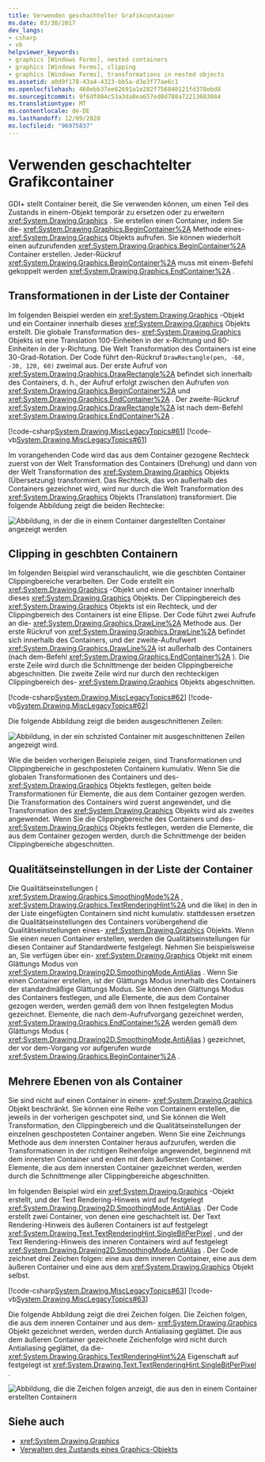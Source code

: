 ```yaml
---
title: Verwenden geschachtelter Grafikcontainer
ms.date: 03/30/2017
dev_langs:
- csharp
- vb
helpviewer_keywords:
- graphics [Windows Forms], nested containers
- graphics [Windows Forms], clipping
- graphics [Windows Forms], transformations in nested objects
ms.assetid: a0d9f178-43a4-4323-bb5a-d3e3f77ae6c1
ms.openlocfilehash: 460ebb37ee62691a1e282f756840121fd378ebd8
ms.sourcegitcommit: 9f6df084c53a3da0ea657ed0d708a72213683084
ms.translationtype: MT
ms.contentlocale: de-DE
ms.lasthandoff: 12/09/2020
ms.locfileid: "96975837"
---
```

# <a name="using-nested-graphics-containers"></a>Verwenden geschachtelter Grafikcontainer
GDI+ stellt Container bereit, die Sie verwenden können, um einen Teil des Zustands in einem-Objekt temporär zu ersetzen oder zu erweitern <xref:System.Drawing.Graphics> . Sie erstellen einen Container, indem Sie die- <xref:System.Drawing.Graphics.BeginContainer%2A> Methode eines- <xref:System.Drawing.Graphics> Objekts aufrufen. Sie können wiederholt einen aufzurufenden <xref:System.Drawing.Graphics.BeginContainer%2A> Container erstellen. Jeder-Rückruf <xref:System.Drawing.Graphics.BeginContainer%2A> muss mit einem-Befehl gekoppelt werden <xref:System.Drawing.Graphics.EndContainer%2A> .  
  
## <a name="transformations-in-nested-containers"></a>Transformationen in der Liste der Container  
 Im folgenden Beispiel werden ein <xref:System.Drawing.Graphics> -Objekt und ein Container innerhalb dieses <xref:System.Drawing.Graphics> Objekts erstellt. Die globale Transformation des- <xref:System.Drawing.Graphics> Objekts ist eine Translation 100-Einheiten in der x-Richtung und 80-Einheiten in der y-Richtung. Die Welt Transformation des Containers ist eine 30-Grad-Rotation. Der Code führt den-Rückruf `DrawRectangle(pen, -60, -30, 120, 60)` zweimal aus. Der erste Aufruf von <xref:System.Drawing.Graphics.DrawRectangle%2A> befindet sich innerhalb des Containers, d. h., der Aufruf erfolgt zwischen den Aufrufen von <xref:System.Drawing.Graphics.BeginContainer%2A> und <xref:System.Drawing.Graphics.EndContainer%2A> . Der zweite-Rückruf <xref:System.Drawing.Graphics.DrawRectangle%2A> ist nach dem-Befehl <xref:System.Drawing.Graphics.EndContainer%2A> .  
  
 [!code-csharp[System.Drawing.MiscLegacyTopics#61](~/samples/snippets/csharp/VS_Snippets_Winforms/System.Drawing.MiscLegacyTopics/CS/Class1.cs#61)]
 [!code-vb[System.Drawing.MiscLegacyTopics#61](~/samples/snippets/visualbasic/VS_Snippets_Winforms/System.Drawing.MiscLegacyTopics/VB/Class1.vb#61)]  
  
 Im vorangehenden Code wird das aus dem Container gezogene Rechteck zuerst von der Welt Transformation des Containers (Drehung) und dann von der Welt Transformation des <xref:System.Drawing.Graphics> Objekts (Übersetzung) transformiert. Das Rechteck, das von außerhalb des Containers gezeichnet wird, wird nur durch die Welt Transformation des <xref:System.Drawing.Graphics> Objekts (Translation) transformiert. Die folgende Abbildung zeigt die beiden Rechtecke:
  
 ![Abbildung, in der die in einem Container dargestellten Container angezeigt werden](./media/using-nested-graphics-containers/nested-containers-illustration.png)  
  
## <a name="clipping-in-nested-containers"></a>Clipping in geschbten Containern  
 Im folgenden Beispiel wird veranschaulicht, wie die geschbten Container Clippingbereiche verarbeiten. Der Code erstellt ein <xref:System.Drawing.Graphics> -Objekt und einen Container innerhalb dieses <xref:System.Drawing.Graphics> Objekts. Der Clippingbereich des <xref:System.Drawing.Graphics> Objekts ist ein Rechteck, und der Clippingbereich des Containers ist eine Ellipse. Der Code führt zwei Aufrufe an die- <xref:System.Drawing.Graphics.DrawLine%2A> Methode aus. Der erste Rückruf von <xref:System.Drawing.Graphics.DrawLine%2A> befindet sich innerhalb des Containers, und der zweite-Aufrufwert <xref:System.Drawing.Graphics.DrawLine%2A> ist außerhalb des Containers (nach dem-Befehl <xref:System.Drawing.Graphics.EndContainer%2A> ). Die erste Zeile wird durch die Schnittmenge der beiden Clippingbereiche abgeschnitten. Die zweite Zeile wird nur durch den rechteckigen Clippingbereich des- <xref:System.Drawing.Graphics> Objekts abgeschnitten.  
  
 [!code-csharp[System.Drawing.MiscLegacyTopics#62](~/samples/snippets/csharp/VS_Snippets_Winforms/System.Drawing.MiscLegacyTopics/CS/Class1.cs#62)]
 [!code-vb[System.Drawing.MiscLegacyTopics#62](~/samples/snippets/visualbasic/VS_Snippets_Winforms/System.Drawing.MiscLegacyTopics/VB/Class1.vb#62)]  
  
 Die folgende Abbildung zeigt die beiden ausgeschnittenen Zeilen:
  
 ![Abbildung, in der ein schzisted Container mit ausgeschnittenen Zeilen angezeigt wird.](./media/using-nested-graphics-containers/nested-container-clipped-lines.png)  
  
 Wie die beiden vorherigen Beispiele zeigen, sind Transformationen und Clippingbereiche in geschposteten Containern kumulativ. Wenn Sie die globalen Transformationen des Containers und des- <xref:System.Drawing.Graphics> Objekts festlegen, gelten beide Transformationen für Elemente, die aus dem Container gezogen werden. Die Transformation des Containers wird zuerst angewendet, und die Transformation des <xref:System.Drawing.Graphics> Objekts wird als zweites angewendet. Wenn Sie die Clippingbereiche des Containers und des- <xref:System.Drawing.Graphics> Objekts festlegen, werden die Elemente, die aus dem Container gezogen werden, durch die Schnittmenge der beiden Clippingbereiche abgeschnitten.  
  
## <a name="quality-settings-in-nested-containers"></a>Qualitätseinstellungen in der Liste der Container  
 Die Qualitätseinstellungen ( <xref:System.Drawing.Graphics.SmoothingMode%2A> , <xref:System.Drawing.Graphics.TextRenderingHint%2A> und die like) in den in der Liste eingefügten Containern sind nicht kumulativ. stattdessen ersetzen die Qualitätseinstellungen des Containers vorübergehend die Qualitätseinstellungen eines- <xref:System.Drawing.Graphics> Objekts. Wenn Sie einen neuen Container erstellen, werden die Qualitätseinstellungen für diesen Container auf Standardwerte festgelegt. Nehmen Sie beispielsweise an, Sie verfügen über ein- <xref:System.Drawing.Graphics> Objekt mit einem Glättungs Modus von <xref:System.Drawing.Drawing2D.SmoothingMode.AntiAlias> . Wenn Sie einen Container erstellen, ist der Glättungs Modus innerhalb des Containers der standardmäßige Glättungs Modus. Sie können den Glättungs Modus des Containers festlegen, und alle Elemente, die aus dem Container gezogen werden, werden gemäß dem von Ihnen festgelegten Modus gezeichnet. Elemente, die nach dem-Aufrufvorgang gezeichnet werden, <xref:System.Drawing.Graphics.EndContainer%2A> werden gemäß dem Glättungs Modus ( <xref:System.Drawing.Drawing2D.SmoothingMode.AntiAlias> ) gezeichnet, der vor dem-Vorgang vor aufgerufen wurde <xref:System.Drawing.Graphics.BeginContainer%2A> .  
  
## <a name="several-layers-of-nested-containers"></a>Mehrere Ebenen von als Container  
 Sie sind nicht auf einen Container in einem- <xref:System.Drawing.Graphics> Objekt beschränkt. Sie können eine Reihe von Containern erstellen, die jeweils in der vorherigen geschpotet sind, und Sie können die Welt Transformation, den Clippingbereich und die Qualitätseinstellungen der einzelnen geschposteten Container angeben. Wenn Sie eine Zeichnungs Methode aus dem innersten Container heraus aufzurufen, werden die Transformationen in der richtigen Reihenfolge angewendet, beginnend mit dem innersten Container und enden mit dem äußersten Container. Elemente, die aus dem innersten Container gezeichnet werden, werden durch die Schnittmenge aller Clippingbereiche abgeschnitten.  
  
 Im folgenden Beispiel wird ein <xref:System.Drawing.Graphics> -Objekt erstellt, und der Text Rendering-Hinweis wird auf festgelegt <xref:System.Drawing.Drawing2D.SmoothingMode.AntiAlias> . Der Code erstellt zwei Container, von denen eine geschachtelt ist. Der Text Rendering-Hinweis des äußeren Containers ist auf festgelegt <xref:System.Drawing.Text.TextRenderingHint.SingleBitPerPixel> , und der Text Rendering-Hinweis des inneren Containers wird auf festgelegt <xref:System.Drawing.Drawing2D.SmoothingMode.AntiAlias> . Der Code zeichnet drei Zeichen folgen: eine aus dem inneren Container, eine aus dem äußeren Container und eine aus dem <xref:System.Drawing.Graphics> Objekt selbst.  
  
 [!code-csharp[System.Drawing.MiscLegacyTopics#63](~/samples/snippets/csharp/VS_Snippets_Winforms/System.Drawing.MiscLegacyTopics/CS/Class1.cs#63)]
 [!code-vb[System.Drawing.MiscLegacyTopics#63](~/samples/snippets/visualbasic/VS_Snippets_Winforms/System.Drawing.MiscLegacyTopics/VB/Class1.vb#63)]  
  
 Die folgende Abbildung zeigt die drei Zeichen folgen. Die Zeichen folgen, die aus dem inneren Container und aus dem- <xref:System.Drawing.Graphics> Objekt gezeichnet werden, werden durch Antialiasing geglättet. Die aus dem äußeren Container gezeichnete Zeichenfolge wird nicht durch Antialiasing geglättet, da die- <xref:System.Drawing.Graphics.TextRenderingHint%2A> Eigenschaft auf festgelegt ist <xref:System.Drawing.Text.TextRenderingHint.SingleBitPerPixel> .  
  
 ![Abbildung, die die Zeichen folgen anzeigt, die aus den in einem Container erstellten Containern](./media/using-nested-graphics-containers/nested-containers-three-strings.png)  
  
## <a name="see-also"></a>Siehe auch

- <xref:System.Drawing.Graphics>
- [Verwalten des Zustands eines Graphics-Objekts](managing-the-state-of-a-graphics-object.md)
